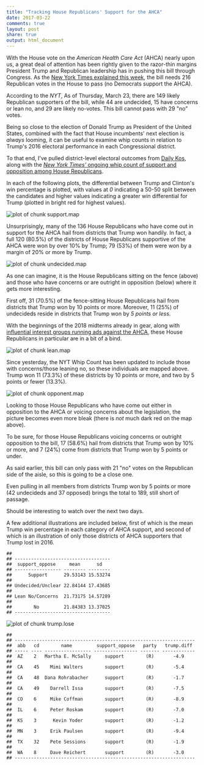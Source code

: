 ```yaml
---
title: "Tracking House Republicans' Support for the AHCA"
date: 2017-03-22
comments: true
layout: post
share: true
output: html_document
---
```











With the House vote on the *American Health Care Act* (AHCA) nearly upon us, a great deal of attention has been rightly given to the razor-thin margins President Trump and Republican leadership has in pushing this bill through Congress. As the [New York Times explained this week](https://www.nytimes.com/interactive/2017/03/20/us/politics/health-care-whip-count.html), the bill needs 216 Republican votes in the House to pass (no Democrats support the AHCA). 

According to the *NYT*, As of Thursday, March 23, there are 149 likely Republican supporters of the bill, while 44 are undecided, 15 have concerns or lean no, and 29 are likely no-votes. This bill cannot pass with 29 "no" votes.

Being so close to the election of Donald Trump as President of the United States, combined with the fact that House incumbents' next election is *always* looming, it can be useful to examine whip counts in relation to Trump's 2016 electoral performance in each Congressional district.
<!--more-->
To that end, I've pulled district-level electoral outcomes from [Daily Kos](http://www.dailykos.com/story/2012/11/19/1163009/-Daily-Kos-Elections-presidential-results-by-congressional-district-for-the-2012-2008-elections), along with the [*New York Times'* ongoing whip count of support and opposition among House Republicans](https://www.nytimes.com/interactive/2017/03/20/us/politics/health-care-whip-count.html).

In each of the following plots, the differential between Trump and Clinton's win percentage is plotted, with values at *0* indicating a 50-50 split between the candidates and higher values indicating a greater win differential for Trump (plotted in bright red for highest values).

![plot of chunk support.map](/figure/source/2016-03-22-ahca-support/support.map-1.svg)

Unsurprisingly, many of the 136 House Republicans who have come out in support for the AHCA hail from districts that Trump won handily. In fact, a full 120 (80.5%) of the districts of House Republicans supportive of the AHCA were won by over 10% by Trump; 79 (53%) of them were won by a margin of 20% or more by Trump. 

![plot of chunk undecided.map](/figure/source/2016-03-22-ahca-support/undecided.map-1.svg)

As one can imagine, it is the House Republicans sitting on the fence (above) and those who have concerns or are outright in opposition (below) where it gets more interesting. 

First off, 31 (70.5%) of the fence-sitting House Republicans hail from districts that Trump won by 10 points or more. Moreover, 11 (25%) of undecideds reside in districts that Trump won by *5 points or less*.

With the beginnings of the 2018 midterms already in gear, along with [influential interest groups running ads against the AHCA](http://www.cbsnews.com/news/major-health-advocacy-groups-announce-opposition-to-gop-plan-to-replace-obamacare/), these House Republicans in particular are in a bit of a bind.

![plot of chunk lean.map](/figure/source/2016-03-22-ahca-support/lean.map-1.svg)

Since yesterday, the NYT Whip Count has been updated to include those with concerns/those leaning no, so these individuals are mapped above. Trump won 11 (73.3%) of these districts by 10 points or more, and two by 5 points or fewer (13.3%).

![plot of chunk opponent.map](/figure/source/2016-03-22-ahca-support/opponent.map-1.svg)

Looking to those House Republicans who have come out either in opposition to the AHCA or voicing concerns about the legislation, the picture becomes even more bleak (there is *not* much dark red on the map above). 

To be sure, for those House Republicans voicing concerns or outright opposition to the bill, 17 (58.6%) hail from districts that Trump won by 10% or more, and 7 (24%) come from districts that Trump won by 5 points or under. 

As said earlier, this bill can only pass with 21 "no" votes on the Republican side of the aisle, so this is going to be a close one.

Even pulling in all members from districts Trump won by 5 points or more (42 undecideds and 37 opposed) brings the total to 189, still short of passage.

Should be interesting to watch over the next two days.

A few additional illustrations are included below, first of which is the mean Trump win percentage in each category of AHCA support, and second of which is an illustration of only those districts of AHCA supporters that Trump lost in 2016.


```
## 
## -----------------------------------
##  support_oppose     mean      sd   
## ----------------- -------- --------
##      Support      29.53143 15.53274
## 
## Undecided/Unclear 22.84144 17.43685
## 
## Lean No/Concerns  21.73175 14.57289
## 
##        No         21.84383 13.37025
## -----------------------------------
```

![plot of chunk trump.lose](/figure/source/2016-03-22-ahca-support/trump.lose-1.svg)


```
## 
## ------------------------------------------------------------------
##  abb   cd        name         support_oppose   party   trump.diff 
## ----- ---- ----------------- ---------------- ------- ------------
##  AZ    2   Martha E. McSally     support        (R)       -4.9    
## 
##  CA    45    Mimi Walters        support        (R)       -5.4    
## 
##  CA    48  Dana Rohrabacher      support        (R)       -1.7    
## 
##  CA    49    Darrell Issa        support        (R)       -7.5    
## 
##  CO    6     Mike Coffman        support        (R)       -8.9    
## 
##  IL    6     Peter Roskam        support        (R)       -7.0    
## 
##  KS    3      Kevin Yoder        support        (R)       -1.2    
## 
##  MN    3     Erik Paulsen        support        (R)       -9.4    
## 
##  TX    32    Pete Sessions       support        (R)       -1.9    
## 
##  WA    8     Dave Reichert       support        (R)       -3.0    
## ------------------------------------------------------------------
```

